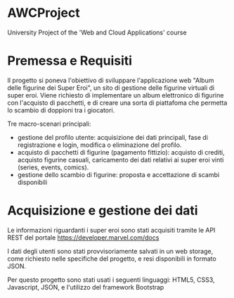 # AWCProject
University Project of the 'Web and Cloud Applications' course 

# Premessa e Requisiti
Il progetto si poneva l'obiettivo di sviluppare l'applicazione web "Album delle figurine dei Super Eroi", un sito di gestione delle figurine virtuali di super eroi. Viene richiesto di implementare un album elettronico di figurine con l'acquisto di pacchetti, e di creare una sorta di piattafoma che permetta lo scambio di doppioni tra i giocatori.

Tre macro-scenari principali:
- gestione del profilo utente: acquisizione dei dati principali, fase di registrazione e login, modifica o eliminazione del profilo.
- acquisto di pacchetti di figurine (pagamento fittizio): acquisto di crediti, acquisto figurine casuali, caricamento dei dati relativi ai super eroi vinti (series, events, comics). 
- gestione dello scambio di figurine: proposta e accettazione di scambi disponibili

# Acquisizione e gestione dei dati
Le informazioni riguardanti i super eroi sono stati acquisiti tramite le API REST del portale <link> https://developer.marvel.com/docs </link>

I dati degli utenti sono stati provvisoriamente salvati in un web storage, come richiesto nelle specifiche del progetto, e resi disponibili in formato JSON.

Per questo progetto sono stati usati i seguenti linguaggi: HTML5, CSS3, Javascript, JSON, e l'utilizzo del framework Bootstrap
